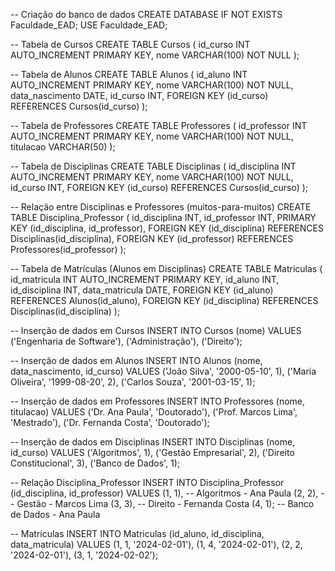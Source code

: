 -- Criação do banco de dados
CREATE DATABASE IF NOT EXISTS Faculdade_EAD;
USE Faculdade_EAD;

-- Tabela de Cursos
CREATE TABLE Cursos (
    id_curso INT AUTO_INCREMENT PRIMARY KEY,
    nome VARCHAR(100) NOT NULL
);

-- Tabela de Alunos
CREATE TABLE Alunos (
    id_aluno INT AUTO_INCREMENT PRIMARY KEY,
    nome VARCHAR(100) NOT NULL,
    data_nascimento DATE,
    id_curso INT,
    FOREIGN KEY (id_curso) REFERENCES Cursos(id_curso)
);

-- Tabela de Professores
CREATE TABLE Professores (
    id_professor INT AUTO_INCREMENT PRIMARY KEY,
    nome VARCHAR(100) NOT NULL,
    titulacao VARCHAR(50)
);

-- Tabela de Disciplinas
CREATE TABLE Disciplinas (
    id_disciplina INT AUTO_INCREMENT PRIMARY KEY,
    nome VARCHAR(100) NOT NULL,
    id_curso INT,
    FOREIGN KEY (id_curso) REFERENCES Cursos(id_curso)
);

-- Relação entre Disciplinas e Professores (muitos-para-muitos)
CREATE TABLE Disciplina_Professor (
    id_disciplina INT,
    id_professor INT,
    PRIMARY KEY (id_disciplina, id_professor),
    FOREIGN KEY (id_disciplina) REFERENCES Disciplinas(id_disciplina),
    FOREIGN KEY (id_professor) REFERENCES Professores(id_professor)
);

-- Tabela de Matrículas (Alunos em Disciplinas)
CREATE TABLE Matriculas (
    id_matricula INT AUTO_INCREMENT PRIMARY KEY,
    id_aluno INT,
    id_disciplina INT,
    data_matricula DATE,
    FOREIGN KEY (id_aluno) REFERENCES Alunos(id_aluno),
    FOREIGN KEY (id_disciplina) REFERENCES Disciplinas(id_disciplina)
);

-- Inserção de dados em Cursos
INSERT INTO Cursos (nome) VALUES 
('Engenharia de Software'),
('Administração'),
('Direito');

-- Inserção de dados em Alunos
INSERT INTO Alunos (nome, data_nascimento, id_curso) VALUES
('João Silva', '2000-05-10', 1),
('Maria Oliveira', '1999-08-20', 2),
('Carlos Souza', '2001-03-15', 1);

-- Inserção de dados em Professores
INSERT INTO Professores (nome, titulacao) VALUES
('Dr. Ana Paula', 'Doutorado'),
('Prof. Marcos Lima', 'Mestrado'),
('Dr. Fernanda Costa', 'Doutorado');

-- Inserção de dados em Disciplinas
INSERT INTO Disciplinas (nome, id_curso) VALUES
('Algoritmos', 1),
('Gestão Empresarial', 2),
('Direito Constitucional', 3),
('Banco de Dados', 1);

-- Relação Disciplina_Professor
INSERT INTO Disciplina_Professor (id_disciplina, id_professor) VALUES
(1, 1), -- Algoritmos - Ana Paula
(2, 2), -- Gestão - Marcos Lima
(3, 3), -- Direito - Fernanda Costa
(4, 1); -- Banco de Dados - Ana Paula

-- Matrículas
INSERT INTO Matriculas (id_aluno, id_disciplina, data_matricula) VALUES
(1, 1, '2024-02-01'),
(1, 4, '2024-02-01'),
(2, 2, '2024-02-01'),
(3, 1, '2024-02-02');

